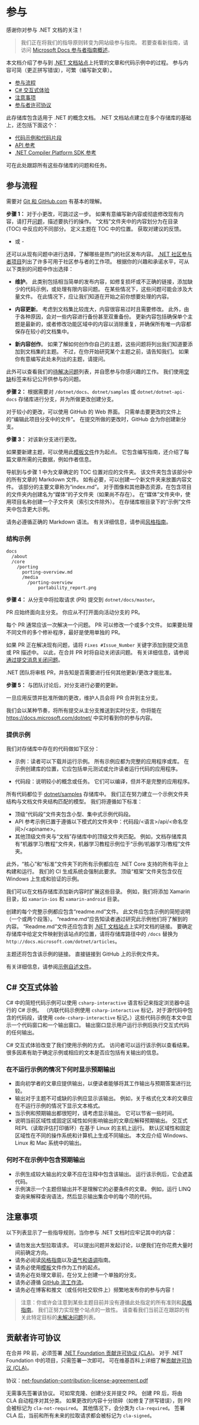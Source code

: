 # <a name="contributing"></a>参与

感谢你对参与 .NET 文档的关注！

> 我们正在将我们的指导原则转变为网站级参与指南。 
> 若要查看新指南，请访问 [Microsoft Docs 参与者指南概述](https://docs.microsoft.com/contribute/)。

本文档介绍了参与到 [.NET 文档站点](https://docs.microsoft.com/dotnet)上托管的文章和代码示例中的过程。 参与内容可简（更正拼写错误），可繁（编写新文章）。

* [参与流程](#process-for-contributing)
* [C# 交互式体验](#the-c-interactive-experience)
* [注意事项](#dos-and-donts)
* [参与者许可协议](#contributor-license-agreement)

此存储库包含适用于 .NET 的概念文档。 .NET 文档站点建立在多个存储库的基础上，还包括下面这个：

- [代码示例和代码片段](https://github.com/dotnet/samples)
- [API 参考](https://github.com/dotnet/dotnet-api-docs)
- [.NET Compiler Platform SDK 参考](https://github.com/dotnet/roslyn-api-docs)

可在此处跟踪所有这些存储库的问题和任务。

## <a name="process-for-contributing"></a>参与流程

需要对 [Git 和 GitHub.com](https://guides.github.com/activities/hello-world/) 有基本的理解。

**步骤 1：** 对于小更改，可跳过这一步。 如果有意编写新内容或彻底修改现有内容，请打开[问题](https://github.com/dotnet/docs/issues)，描述要执行的操作。
“文档”文件夹中的内容划分为在目录 (TOC) 中反应的不同部分。 定义主题在 TOC 中的位置。 获取对建议的反馈。

- 或 -

还可以从现有问题中进行选择，了解哪些是热门的社区发布内容。 [.NET 社区参与者项目](https://github.com/dotnet/docs/projects/35)列出了许多可用于社区参与者的工作项。 根据你的兴趣和承诺水平，可从以下类别的问题中作出选择：

- **维护**。 此类别包括相当简单的发布内容，如修复损坏或不正确的链接，添加缺少的代码示例，或处理有限内容问题。 在某些情况下，这些问题可能会涉及大量文件。 在此情况下，应让我们知道在开始之前你想要处理的内容。

- **内容更新**。 考虑到文档集比较庞大，内容很容易过时且需要修改。 此外，由于各种原因，会对一些内容进行备份甚至双重备份。 更新内容包括确保单个主题是最新的，或者修改功能区域中的内容以消除重复，并确保所有唯一内容都保存在较小的文档集中。

- **新内容创作**。 如果了解如何创作你自己的主题，这些问题将列出我们知道要添加到文档集的主题。 不过，在你开始研究某个主题之前，请告知我们。 如果你有意编写此处未列出的主题，请提问。 

此外可以查看我们的[待解决问题](https://github.com/dotnet/docs/issues)列表，并自愿参与你感兴趣的工作。 我们使用[空缺](https://github.com/dotnet/docs/labels/up-for-grabs)标签来标记公开供参与的问题。 

**步骤 2：** 根据需要对 `/dotnet/docs`、`dotnet/samples` 或 `dotnet/dotnet-api-docs` 存储库进行分支，并为所做更改创建分支。

对于较小的更改，可以使用 GitHub 的 Web 界面。 只需单击要更改的文件上的“编辑此项目分支中的文件”。 在提交所做的更改时，GitHub 会为你创建新分支。

**步骤 3：** 对该新分支进行更改。

如果要新建主题，可以使用此[模板文件](./styleguide/template.md)作为起点。 它包含编写指南，还介绍了每篇文章所需的元数据，例如作者信息。

导航到与步骤 1 中为文章确定的 TOC 位置对应的文件夹。
该文件夹包含该部分中的所有文章的 Markdown 文件。
如有必要，可以创建一个新文件夹来放置内容文件。 该部分的主要文章称为“index.md”。
对于图像和其他静态资源，在包含项目的文件夹内创建名为“媒体”的子文件夹（如果尚不存在）。 在“媒体”文件夹中，使用项目名称创建一个子文件夹（索引文件除外）。
在存储库根目录下的“示例”文件夹中包含更大示例。

请务必遵循正确的 Markdown 语法。 有关详细信息，请参阅[风格指南](./styleguide/template.md)。

### <a name="example-structure"></a>结构示例

    docs
      /about
      /core
        /porting
          porting-overview.md
          /media
            /porting-overview
                portability_report.png

**步骤 4：** 从分支中将拉取请求 (PR) 提交到 `dotnet/docs/master`。

PR 应始终面向主分支。 你应从不打开面向活动分支的 PR。

每个 PR 通常应该一次解决一个问题。 PR 可以修改一个或多个文件。 如果要处理不同文件的多个修补程序，最好是使用单独的 PR。

如果 PR 正在解决现有问题，请将 `Fixes #Issue_Number` 关键字添加到提交消息或 PR 描述中。 以此，在合并 PR 时将自动关闭该问题。 有关详细信息，请参阅[通过提交消息关闭问题](https://help.github.com/articles/closing-issues-via-commit-messages/)。

.NET 团队将审核 PR，并告知是否需要进行任何其他更新/更改才能批准。

**步骤 5：** 与团队讨论后，对分支进行必要的更新。

一旦应用反馈并批准所做的更改，维护人员会将 PR 合并到主分支。

我们会以某种节奏，将所有提交从主分支推送到实时分支，你将能在 https://docs.microsoft.com/dotnet/ 中实时看到你的参与内容。

### <a name="contributing-to-samples"></a>提供示例

我们对存储库中存在的代码做如下区分：

- 示例：读者可以下载并运行示例。 所有示例应都为完整的应用程序或库。 在示例创建库的位置，它应包括单元测试或允许读者运行代码的应用程序。

- 代码段：说明较小的概念或任务。 它们可以编译，但并不是完整的应用程序。

所有代码都位于 [dotnet/samples](https://github.com/dotnet/samples) 存储库中。 我们正在努力建立一个示例文件夹结构与文档文件夹结构匹配的模型。 我们将遵循如下标准：

- 顶级“代码段”文件夹包含小型、集中式示例代码段。
- API 参考示例已置于遵循以下模式的文件夹中：代码段/\<语言>/api/\<命名空间>/\<apiname>。
- 其他顶级文件夹与“文档”存储库中的顶级文件夹匹配。 例如，文档存储库具有“机器学习/教程”文件夹，机器学习教程示例位于“示例/机器学习/教程”文件夹。

此外，“核心”和“标准”文件夹下的所有示例都应在 .NET Core 支持的所有平台上构建和运行。 我们的 CI 生成系统会强制此要求。 顶级“框架”文件夹包含仅在 Windows 上生成和验证的示例。

我们可以在文档存储库添加新内容时扩展这些目录。 例如，我们将添加 Xamarin 目录，如 `xamarin-ios` 和 `xamarin-android` 目录。

创建的每个完整示例都应包含“readme.md”文件。 此文件应包含示例的简短说明（一个或两个段落）。 “readme.md”应告知读者通过研究此示例他们将了解到的内容。 “Readme.md”文件还应包含到 [.NET 文档站点](https://docs.microsoft.com/dotnet/welcome)上实时文档的链接。
要确定存储库中给定文件映射到该站点的位置，请将存储库路径中的 `/docs` 替换为 `http://docs.microsoft.com/dotnet/articles`。

主题还将包含该示例的链接。 直接链接到 GitHub 上的示例文件夹。

有关详细信息，请参阅[示例自述文件](https://github.com/dotnet/samples/blob/master/README.md)。

## <a name="the-c-interactive-experience"></a>C# 交互式体验 #

C# 中的简短代码示例可以使用 `csharp-interactive` 语言标记来指定浏览器中运行的 C# 示例。 （内联代码示例使用 `csharp-interactive` 标记，对于源代码中包含的代码段，请使用 `code-csharp-interactive` 标记。）这些代码示例在本文中显示一个代码窗口和一个输出窗口。 输出窗口显示用户运行示例后执行交互式代码的任何输出。 

C# 交互式体验改变了我们使用示例的方式。 访问者可以运行该示例以查看结果。 很多因素有助于确定示例或相应的文本是否应包括有关输出的信息。

### <a name="when-to-display-the-expected-output-without-running-the-sample"></a>在不运行示例的情况下何时显示预期输出

- 面向初学者的文章应提供输出，以便读者能够将其工作输出与预期答案进行比较。
- 输出对于主题不可或缺的示例应显示该输出。 例如，关于格式化文本的文章应在不运行示例的情况下显示文本格式。
- 当示例和预期输出都很短时，请考虑显示输出。 它可以节省一些时间。
- 说明当前区域性或固定区域性如何影响输出的文章应解释预期输出。 交互式 REPL（读取评估打印循环）在基于 Linux 的主机上运行。 默认区域性和固定区域性在不同的操作系统和计算机上生成不同输出。 本文应介绍 Windows、Linux 和 Mac 系统中的输出。

### <a name="when-to-exclude-expected-output-from-the-sample"></a>何时不在示例中包含预期输出 

- 示例生成较大输出的文章不应在注释中包含该输出。 运行该示例后，它会遮盖代码。
- 示例演示一个主题但输出并不是理解它的必要条件的文章。 例如，运行 LINQ 查询来解释查询语法，然后显示输出集合中的每个项的代码。

## <a name="dos-and-donts"></a>注意事项

以下列表显示了一些指导规则，当你参与 .NET 文档时应牢记其中的内容：

- 请勿发出大型拉取请求。 可以提出问题并发起讨论，以便我们在你花费大量时间前确定方向。
- 请务必阅读[风格指南](./styleguide/template.md)以及[语气和语调](./styleguide/voice-tone.md)指南。
- 请务必使用[模板](./styleguide/template.md)文件作为工作的起点。
- 请务必在处理文章前，在分叉上创建一个单独的分支。
- 请务必遵循 [GitHub 流工作流](https://guides.github.com/introduction/flow/)。
- 请务必在博客和推文（或任何社交软件上）频繁地发布你的参与内容！

> 注意：你或许会注意到某些主题目前并没有遵循此处指定的所有准则和[风格指南](./styleguide/template.md)。 我们正努力实现整个站点的一致性。 请查看我们当前正在跟踪的有关此特定目标的[未解决问题](https://github.com/dotnet/docs/issues?q=is%3Aissue+is%3Aopen+label%3Aguidelines-adherence)列表。

## <a name="contributor-license-agreement"></a>贡献者许可协议

在合并 PR 前，必须签署 [.NET Foundation 贡献许可协议 (CLA)](https://cla.dotnetfoundation.org)。 对于 .NET Foundation 中的项目，只需签署一次即可。 可在维基百科上详细了解[贡献许可协议 (CLA)](http://en.wikipedia.org/wiki/Contributor_License_Agreement)。

协议：[net-foundation-contribution-license-agreement.pdf](https://github.com/dotnet/home/blob/master/guidance/net-foundation-contribution-license-agreement.pdf)

无需事先签署该协议。 可如常克隆、创建分支并提交 PR。 创建 PR 后，将由 CLA 自动程序对其分类。 如果更改的内容十分琐碎（如修复了拼写错误），则 PR 会被标记为 `cla-not-required`。 其他情况下，会分类为 `cla-required`。 签署 CLA 后，当前和所有未来的拉取请求都会被标记为 `cla-signed`。
